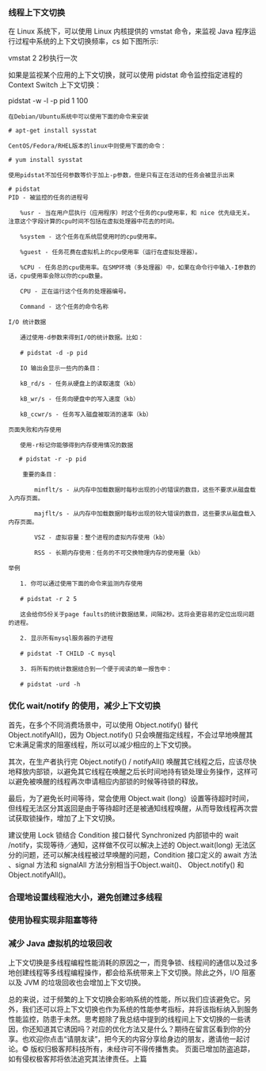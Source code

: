 ### 线程上下文切换

在 Linux 系统下，可以使用 Linux 内核提供的 vmstat 命令，来监视 Java 程序运行过程中系统的上下文切换频率，cs 如下图所示:

vmstat 2   2秒执行一次

如果是监视某个应用的上下文切换，就可以使用 pidstat 命令监控指定进程的 Context Switch 上下文切换：

pidstat -w -l -p pid 1 100

```
在Debian/Ubuntu系统中可以使用下面的命令来安装

# apt-get install sysstat

CentOS/Fedora/RHEL版本的linux中则使用下面的命令：

# yum install sysstat

使用pidstat不加任何参数等价于加上-p参数，但是只有正在活动的任务会被显示出来

# pidstat
PID - 被监控的任务的进程号

　　%usr - 当在用户层执行（应用程序）时这个任务的cpu使用率，和 nice 优先级无关。注意这个字段计算的cpu时间不包括在虚拟处理器中花去的时间。

　　%system - 这个任务在系统层使用时的cpu使用率。

　　%guest - 任务花费在虚拟机上的cpu使用率（运行在虚拟处理器）。

　　%CPU - 任务总的cpu使用率。在SMP环境（多处理器）中，如果在命令行中输入-I参数的话，cpu使用率会除以你的cpu数量。

　　CPU - 正在运行这个任务的处理器编号。

　　Command - 这个任务的命令名称

I/O 统计数据

　　通过使用-d参数来得到I/O的统计数据。比如：

　　# pidstat -d -p pid

　　IO 输出会显示一些内的条目：

　　kB_rd/s - 任务从硬盘上的读取速度（kb）

　　kB_wr/s - 任务向硬盘中的写入速度（kb）

　　kB_ccwr/s - 任务写入磁盘被取消的速率（kb）    

页面失败和内存使用

　　使用-r标记你能够得到内存使用情况的数据

   # pidstat -r -p pid     

    重要的条目：
    
    　　minflt/s - 从内存中加载数据时每秒出现的小的错误的数目，这些不要求从磁盘载入内存页面。
    
    　　majflt/s - 从内存中加载数据时每秒出现的较大错误的数目，这些要求从磁盘载入内存页面。
    
    　　VSZ - 虚拟容量：整个进程的虚拟内存使用（kb）
    
    　　RSS - 长期内存使用：任务的不可交换物理内存的使用量（kb）

举例

　　1. 你可以通过使用下面的命令来监测内存使用

　　# pidstat -r 2 5

　　这会给你5份关于page faults的统计数据结果，间隔2秒。这将会更容易的定位出现问题的进程。

　　2. 显示所有mysql服务器的子进程

　　# pidstat -T CHILD -C mysql

　　3. 将所有的统计数据结合到一个便于阅读的单一报告中：

　　# pidstat -urd -h
```

### 优化 wait/notify 的使用，减少上下文切换

首先，在多个不同消费场景中，可以使用 Object.notify() 替代 Object.notifyAll()，因为 Object.notify() 只会唤醒指定线程，不会过早地唤醒其它未满足需求的阻塞线程，所以可以减少相应的上下文切换。

其次，在生产者执行完 Object.notify() / notifyAll() 唤醒其它线程之后，应该尽快地释放内部锁，以避免其它线程在唤醒之后长时间地持有锁处理业务操作，这样可以避免被唤醒的线程再次申请相应内部锁的时候等待锁的释放。

最后，为了避免长时间等待，常会使用 Object.wait (long）设置等待超时时间，但线程无法区分其返回是由于等待超时还是被通知线程唤醒，从而导致线程再次尝试获取锁操作，增加了上下文切换。

建议使用 Lock 锁结合 Condition 接口替代 Synchronized 内部锁中的 wait /notify，实现等待／通知，这样做不仅可以解决上述的 Object.wait(long) 无法区分的问题，还可以解决线程被过早唤醒的问题，Condition 接口定义的 await 方法 、signal 方法和 signalAll 方法分别相当于Object.wait()、 Object.notify() 和 Object.notifyAll()。

### 合理地设置线程池大小，避免创建过多线程

### 使用协程实现非阻塞等待

### 减少 Java 虚拟机的垃圾回收

上下文切换是多线程编程性能消耗的原因之一，而竞争锁、线程间的通信以及过多地创建线程等多线程编程操作，都会给系统带来上下文切换。除此之外，I/O 阻塞以及 JVM 的垃圾回收也会增加上下文切换。

总的来说，过于频繁的上下文切换会影响系统的性能，所以我们应该避免它。另外，我们还可以将上下文切换也作为系统的性能参考指标，并将该指标纳入到服务性能监控，防患于未然。思考题除了我总结中提到的线程间上下文切换的一些诱因，你还知道其它诱因吗？对应的优化方法又是什么？期待在留言区看到你的分享。也欢迎你点击“请朋友读”，把今天的内容分享给身边的朋友，邀请他一起讨论。© 版权归极客邦科技所有，未经许可不得传播售卖。 页面已增加防盗追踪，如有侵权极客邦将依法追究其法律责任。上篇




















